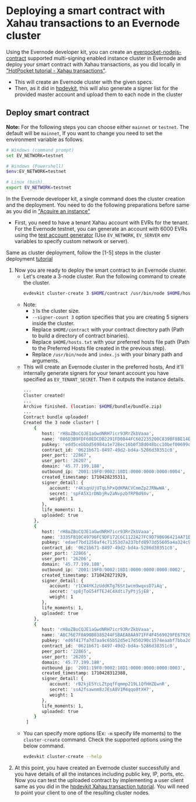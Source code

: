 # Deploying a smart contract with Xahau transactions to an Evernode cluster

Using the Evernode developer kit, you can create an [everpocket-nodejs-contract](https://www.npmjs.com/package/everpocket-nodejs-contract) supported multi-signing enabled instance cluster in Evernode and deploy your smart contract with Xahau transactions, as you did locally in ["HotPocket tutorial - Xahau transactions"](../../hotpocket/tutorials/multisig.md).

- This will create an Evernode cluster with the given specs.
- Then, as it did in [hpdevkit](../../hotpocket/hpdevkit/overview.md), this will also generate a signer list for the provided master account and upload them to each node in the cluster 

## Deploy smart contract

**Note:** For the following steps you can choose either `mainnet` or `testnet`. The default will be `mainnet`, If you want to change you need to set the environment variable as follows.
```bash
# Windows (command prompt)
set EV_NETWORK=testnet

# Windows (Powershell)
$env:EV_NETWORK=testnet

# Linux (bash)
export EV_NETWORK=testnet
``` 

In the Evernode developer kit, a single command does the cluster creation and the deployment. You need to do the following preparations before same as you did in ["Acquire an instance"](./deploy-single.md#acquire-an-instance)

- First, you need to have a tenant Xahau account with EVRs for the tenant. For the Evernode testnet, you can generate an account with 6000 EVRs using the [test account generator](../../../assets/test-account-generator.zip) (Use `EV_NETWORK`, `EV_SERVER` env variables to specify custom network or server).

Same as cluster deployment, follow the [1-5] steps in the cluster deployment [tutorial](deploy-cluster.md#deploy-smart-contract)

1. Now you are ready to deploy the smart contract to an Evernode cluster.
   - Let's create a 3-node cluster. Run the following command to create the cluster.
     ```bash
     evdevkit cluster-create 3 $HOME/contract /usr/bin/node $HOME/hosts.txt -a index.js --signer-count 3
     ```
   - Note:
     - `3` Is the cluster size.
     - `--signer-count 3` option specifies that you are creating 5 signers inside the cluster.
     - Replace `$HOME/contract` with your contract directory path (Path to build a directory of contract binaries).
     - Replace `$HOME/hosts.txt` with your preferred hosts file path (Path to the Preferred Hosts file created in the previous step).
     - Replace `/usr/bin/node` and `index.js` with your binary path and arguments.
   - This will create an Evernode cluster in the preferred hosts, And it'll internally generate signers for your tenant account you have specified as `EV_TENANT_SECRET`. Then it outputs the instance details.
     ```bash
     ...
     Cluster created!
     ...
     Archive finished. (location: $HOME/bundle/bundle.zip)
     ...
     Contract bundle uploaded!
     Created the 3 node cluster! [
         {
            host: 'rH8oZBoCQJE1aGwdNRH7icr93RrZkbVaaa',
            name: '086D3B9FDF60EDCDB2291FD0844FC602235200C839BF8BE14EA91BA82A2B105B',
            pubkey: 'edd5cebbbd56984a1e728ec16b0f38d048bcc10bef00699c3db0b7b6440f10c1e2',
            contract_id: '0621b671-8497-49d2-bd4a-5286d38351c0',
            peer_port: '22867',
            user_port: '26207',
            domain: '45.77.199.188',
            outbound_ip: '2001:19F0:9002:18D1:0000:0000:0000:0004',
            created_timestamp: 1710428235311,
            signer_detail: {
               account: 'r4KsqnUjUTqLhPxQdKMACVCmmZp2JRNwWA',
               secret: 'spFA5X1rDNbjRv2aNvpzbfRPBd9Xv',
               weight: 1
            },
            life_moments: 1,
            uploaded: true
         },
         {
            host: 'rH8oZBoCQJE1aGwdNRH7icr93RrZkbVaaa',
            name: '3335FB10C49796FC9DF172C6C1122A27FC9D79B6964214A71EFE06C51AB59911',
            pubkey: 'edaef7bd1250af4c71353d7a237bfd8973d55605a4a324c9881870341c96ac574c',
            contract_id: '0621b671-8497-49d2-bd4a-5286d38351c0',
            peer_port: '22866',
            user_port: '26206',
            domain: '45.77.199.188',
            outbound_ip: '2001:19F0:9002:18D1:0000:0000:0000:0002',
            created_timestamp: 1710428271929,
            signer_detail: {
               account: 'r1CW4YKJzUddKTg76St1wcm9wqxsD7iAq',
               secret: 'sp8jToG54fTEJ4C4Xdti7yPtjSjE8',
               weight: 1
            },
            life_moments: 1,
            uploaded: true
         },
         {
            host: 'rH8oZBoCQJE1aGwdNRH7icr93RrZkbVaaa',
            name: 'A8C76E7F0A90B0385244F5BAEA8AA971FF4F4569029FE67926EBC4983B9A88F5',
            pubkey: 'ed6f417fa7d7aa9c65b52d5e17d50290c1574eaabf7bba2dcd2d7dbf93adc83ee0',
            contract_id: '0621b671-8497-49d2-bd4a-5286d38351c0',
            peer_port: '22865',
            user_port: '26205',
            domain: '45.77.199.188',
            outbound_ip: '2001:19F0:9002:18D1:0000:0000:0000:0003',
            created_timestamp: 1710428312388,
            signer_detail: {
               account: 'rB2kjE5YcLZtpqfFqmmp219L1QfHHZEwnR',
               secret: 'ssA2fsawnm8zJEsA8V1M4qqo8tXH7',
               weight: 1
            },
            life_moments: 1,
            uploaded: true
         }
      ]
     ```
   - You can specify more options (Ex: `-m` specify life moments) to the `cluster-create` command. Check the supported options using the below command.
     ```bash
     evdevkit cluster-create --help
     ```
2. At this point, you have created an Evernode cluster successfully and you have details of all the instances including public key, IP, ports, etc. Now you can test the uploaded contract by implementing a user client same as you did in the [hpdevkit Xahau transaction tutorial](../../hotpocket/tutorials/multisig.md#testing-the-client). You will need to point your client to one of the resulting cluster nodes.
